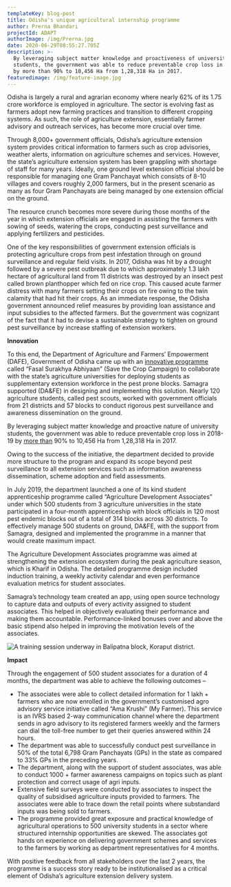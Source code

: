 ```yaml
---
templateKey: blog-post
title: Odisha's unique agricultural internship programme
author: Prerna Bhandari
projectId: ADAPT
authorImage: /img/Prerna.jpg
date: 2020-06-29T08:55:27.705Z
description: >-
  By leveraging subject matter knowledge and proactiveness of university
  students, the government was able to reduce preventable crop loss in 2018-19
  by more than 90% to 10,456 Ha from 1,28,318 Ha in 2017. 
featuredimage: /img/feature-image.jpg
---
```

Odisha is largely a rural and agrarian economy where nearly 62% of its 1.75 crore workforce is employed in agriculture. The sector is evolving fast as farmers adopt new farming practices and transition to different cropping systems. As such, the role of agriculture extension, essentially farmer advisory and outreach services, has become more crucial over time. 

Through 8,000+ government officials, Odisha’s agriculture extension system provides critical information to farmers such as crop advisories, weather alerts, information on agriculture schemes and services.  However, the state’s agriculture extension system has been grappling with shortage of staff for many years. Ideally, one ground level extension official should be responsible for managing one Gram Panchayat which consists of 8-10 villages and covers roughly 2,000 farmers, but in the present scenario as many as four Gram Panchayats are being managed by one extension official on the ground.

The resource crunch becomes more severe during those months of the year in which extension officials are engaged in assisting the farmers with sowing of seeds, watering the crops, conducting pest surveillance and applying fertilizers and pesticides.

One of the key responsibilities of government extension officials is protecting agriculture crops from pest infestation through on ground surveillance and regular field visits. In 2017, Odisha was hit by a drought followed by a severe pest outbreak due to which approximately 1.3 lakh hectare of agricultural land from 11 districts was destroyed by an insect pest called brown planthopper which fed on rice crop. This caused acute farmer distress with many farmers setting their crops on fire owing to the twin calamity that had hit their crops. As an immediate response, the Odisha government announced relief measures by providing loan assistance and input subsidies to the affected farmers. But the government was cognizant of the fact that it had to devise a sustainable strategy to tighten on ground pest surveillance by increase staffing of extension workers.

**Innovation**

To this end, the Department of Agriculture and Farmers’ Empowerment (DAFE), Government of Odisha came up with an [innovative programme](http://cms.newindianexpress.com/states/odisha/2018/oct/02/pest-scouts-deployed-to-assist-farmers-by-odisha-government-1879982.html) called “Fasal Surakhya Abhiyaan” (Save the Crop Campaign) to collaborate with the state’s agriculture universities for deploying students as supplementary extension workforce in the pest prone blocks. Samagra supported (DA&FE) in designing and implementing this solution. Nearly 120 agriculture students, called pest scouts, worked with government officials from 21 districts and 57 blocks to conduct rigorous pest surveillance and awareness dissemination on the ground. 

By leveraging subject matter knowledge and proactive nature of university students, the government was able to reduce preventable crop loss in 2018-19 by [more than](https://englishnews.reporterstoday.com/agri-students-help-farmers-reduce-crop-loss-due-to-pest-attack/) 90% to 10,456 Ha from 1,28,318 Ha in 2017. 

Owing to the success of the initiative, the department decided to provide more structure to the program and expand its scope beyond pest surveillance to all extension services such as information awareness dissemination, scheme adoption and field assessments. 

In July 2019, the department launched a one of its kind student apprenticeship programme called “Agriculture Development Associates” under which 500 students from 3 agriculture universities in the state participated in a four-month apprenticeship with block officials in 120 most pest endemic blocks out of a total of 314 blocks across 30 districts. To effectively manage 500 students on ground, DA&FE, with the support from Samagra, designed and implemented the programme in a manner that would create maximum impact.

The Agriculture Development Associates programme was aimed at strengthening the extension ecosystem during the peak agriculture season, which is Kharif in Odisha. The detailed programme design included induction training, a weekly activity calendar and even performance evaluation metrics for student associates. 

Samagra’s technology team created an app, using open source technology to capture data and outputs of every activity assigned to student associates. This helped in objectively evaluating their performance and making them accountable. Performance-linked bonuses over and above the basic stipend also helped in improving the motivation levels of the associates. 

![A training session underway in Balipatna block, Koraput district. ](/img/picture2.jpg "A training session underway in Balipatna block, Koraput district. ")

**Impact**

Through the engagement of 500 student associates for a duration of 4 months, the department was able to achieve the following outcomes –

* The associates were able to collect detailed information for 1 lakh + farmers who are now enrolled in the government’s customised agro advisory service initiative called “Ama Krushi” (My Farmer). This service is an IVRS based 2-way communication channel where the department sends in agro advisory to its registered farmers weekly and the farmers can dial the toll-free number to get their queries answered within 24 hours.
* The department was able to successfully conduct pest surveillance in 50% of the total 6,798 Gram Panchayats (GPs) in the state as compared to 33% GPs in the preceding years.
* The department, along with the support of student associates, was able to conduct 1000 + farmer awareness campaigns on topics such as plant protection and correct usage of agri inputs.
* Extensive field surveys were conducted by associates to inspect the quality of subsidised agriculture inputs provided to farmers. The associates were able to trace down the retail points where substandard inputs was being sold to farmers.
* The programme provided great exposure and practical knowledge of agricultural operations to 500 university students in a sector where structured internship opportunities are skewed. The associates got hands on experience on delivering government schemes and services to the farmers by working as department representatives for 4 months. 

With positive feedback from all stakeholders over the last 2 years, the programme is a success story ready to be institutionalised as a critical element of Odisha’s agriculture extension delivery system.
